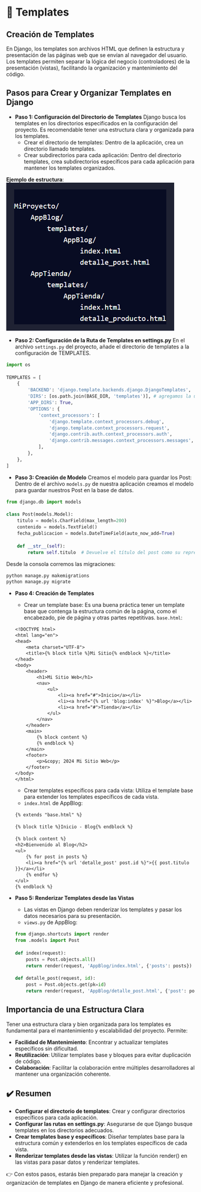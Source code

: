 # 🎯 Templates

## Creación de Templates
En Django, los templates son archivos HTML que definen la estructura y presentación de las páginas web que se envían al navegador del usuario. Los templates permiten separar la lógica del negocio (controladores) de la presentación (vistas), facilitando la organización y mantenimiento del código.

## Pasos para Crear y Organizar Templates en Django

- **Paso 1: Configuración del Directorio de Templates**
Django busca los templates en los directorios especificados en la configuración del proyecto. Es recomendable tener una estructura clara y organizada para los templates.
    - Crear el directorio de templates: Dentro de la aplicación, crea un directorio llamado templates.
    - Crear subdirectorios para cada aplicación: Dentro del directorio templates, crea subdirectorios específicos para cada aplicación para mantener los templates organizados.

**Ejemplo de estructura**: 
![alt text](image.png)

- **Paso 2: Configuración de la Ruta de Templates en settings.py**
En el archivo `settings.py` del proyecto, añade el directorio de templates a la configuración de TEMPLATES.

```python  
import os

TEMPLATES = [
    {
        'BACKEND': 'django.template.backends.django.DjangoTemplates',
        'DIRS': [os.path.join(BASE_DIR, 'templates')], # agregamos la ubicación de los templates
        'APP_DIRS': True,
        'OPTIONS': {
            'context_processors': [
                'django.template.context_processors.debug',
                'django.template.context_processors.request',
                'django.contrib.auth.context_processors.auth',
                'django.contrib.messages.context_processors.messages',
            ],
        },
    },
]
```

- **Paso 3: Creación de Modelo**
Creamos el modelo para guardar los Post: Dentro de el archivo `models.py` de nuestra aplicación creamos el modelo para guardar nuestros Post en la base de datos.

```python
from django.db import models

class Post(models.Model):
    titulo = models.CharField(max_length=200)
    contenido = models.TextField()
    fecha_publicacion = models.DateTimeField(auto_now_add=True)

    def __str__(self):
        return self.titulo  # Devuelve el título del post como su representación en cadena
```

Desde la consola corremos las migraciones: 
```bash
python manage.py makemigrations
python manage.py migrate
```

- **Paso 4: Creación de Templates**
    - Crear un template base: Es una buena práctica tener un template base que contenga la estructura común de la página, como el encabezado, pie de página y otras partes repetitivas.
    `base.html`:
    ```
    <!DOCTYPE html>
    <html lang="en">
    <head>
        <meta charset="UTF-8">
        <title>{% block title %}Mi Sitio{% endblock %}</title>
    </head>
    <body>
        <header>
            <h1>Mi Sitio Web</h1>
            <nav>
                <ul>
                    <li><a href="#">Inicio</a></li>
                    <li><a href="{% url 'blog:index' %}">Blog</a></li>
                    <li><a href="#">Tienda</a></li>
                </ul>
            </nav>
        </header>
        <main>
            {% block content %}
            {% endblock %}
        </main>
        <footer>
            <p>&copy; 2024 Mi Sitio Web</p>
        </footer>
    </body>
    </html>
    ```

    - Crear templates específicos para cada vista: Utiliza el template base para extender los templates específicos de cada vista.
    - `index.html` de AppBlog:
    ```
    {% extends "base.html" %}

    {% block title %}Inicio - Blog{% endblock %}

    {% block content %}
    <h2>Bienvenido al Blog</h2>
    <ul>
        {% for post in posts %}
        <li><a href="{% url 'detalle_post' post.id %}">{{ post.titulo }}</a></li>
        {% endfor %}
    </ul>
    {% endblock %}
    ```

- **Paso 5: Renderizar Templates desde las Vistas**
    - Las vistas en Django deben renderizar los templates y pasar los datos necesarios para su presentación.
    - `views.py` de AppBlog:
    ```python
    from django.shortcuts import render
    from .models import Post

    def index(request):
        posts = Post.objects.all()
        return render(request, 'AppBlog/index.html', {'posts': posts})

    def detalle_post(request, id):
        post = Post.objects.get(pk=id)
        return render(request, 'AppBlog/detalle_post.html', {'post': post})
    ```

## Importancia de una Estructura Clara
Tener una estructura clara y bien organizada para los templates es fundamental para el mantenimiento y escalabilidad del proyecto. Permite:
- **Facilidad de Mantenimiento**: Encontrar y actualizar templates específicos sin dificultad.
- **Reutilización**: Utilizar templates base y bloques para evitar duplicación de código.
- **Colaboración**: Facilitar la colaboración entre múltiples desarrolladores al mantener una organización coherente.

## ✔️ Resumen
- **Configurar el directorio de templates**: Crear y configurar directorios específicos para cada aplicación.
- **Configurar las rutas en settings.py**: Asegurarse de que Django busque templates en los directorios adecuados.
- **Crear templates base y específicos**: Diseñar templates base para la estructura común y extenderlos en los templates específicos de cada vista.
- **Renderizar templates desde las vistas**: Utilizar la función render() en las vistas para pasar datos y renderizar templates.

👉 Con estos pasos, estarás bien preparado para manejar la creación y organización de templates en Django de manera eficiente y profesional.

